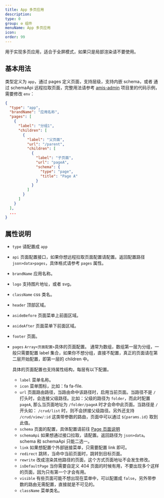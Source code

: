 ```yaml
---
title: App 多页应用
description:
type: 0
group: ⚙ 组件
menuName: App 多页应用
icon:
order: 99
---
```


用于实现多页应用，适合于全屏模式，如果只是局部渲染请不要使用。

## 基本用法

类型定义为 `app`，通过 pages 定义页面，支持层级，支持内嵌 schema，或者 通过 schemaApi 远程拉取页面，完整用法请参考 [amis-admin](https://github.com/aisuda/amis-admin) 项目里的代码示例，需要修改 `env`：

```json
{
  "type": "app",
  "brandName": "应用名称",
  "pages": [
    {
      "label": "分组1",
      "children": [
        {
          "label": "父页面",
          "url": "/parent",
          "children": [
            {
              "label": "子页面",
              "url": "pageA",
              "schema": {
                "type": "page",
                "title": "Page A"
              }
            }
          ]
        }
      ]
    }
  ],
  ...
}
```

## 属性说明

- `type` 请配置成 `app`
- `api` 页面配置接口，如果你想远程拉取页面配置请配置。返回配置路径 `json>data>pages`，具体格式请参考 `pages` 属性。
- `brandName` 应用名称。
- `logo` 支持图片地址，或者 svg。
- `className` css 类名。
- `header` 顶部区域。
- `asideBefore` 页面菜单上前面区域。
- `asideAfter` 页面菜单下前面区域。
- `footer` 页面。
- `pages` `Array<页面配置>`具体的页面配置。
  通常为数组，数组第一层为分组，一般只需要配置 label 集合，如果你不想分组，直接不配置，真正的页面请在第二层开始配置，即第一层的 children 中。

  具体的页面配置也支持属性结构，每层有以下配置。

  - `label` 菜单名称。
  - `icon` 菜单图标，比如：fa fa-file.
  - `url` 页面路由路径，当路由命中该路径时，启用当前页面。当路径不是 `/` 打头时，会连接父级路径。比如：父级的路径为 `folder`，而此时配置 `pageA`, 那么当页面地址为 `/folder/pageA` 时才会命中此页面。当路径是 `/` 开头如： `/crud/list` 时，则不会拼接父级路径。另外还支持 `/crud/view/:id` 这类带参数的路由，页面中可以通过 `${params.id}` 取到此值。
  - `schema` 页面的配置，具体配置请前往 [Page 页面说明](./page.md)
  - `schemaApi` 如果想通过接口拉取，请配置。返回路径为 `json>data`。schema 和 schemaApi 只能二选一。
  - `link` 如果想配置个外部链接菜单，只需要配置 link 即可。
  - `redirect` 跳转，当命中当前页面时，跳转到目标页面。
  - `rewrite` 改成渲染其他路径的页面，这个方式页面地址不会发生修改。
  - `isDefaultPage` 当你需要自定义 404 页面的时候有用，不要出现多个这样的页面，因为只有第一个才会有用。
  - `visible` 有些页面可能不想出现在菜单中，可以配置成 `false`，另外带参数的路由无需配置，直接就是不可见的。
  - `className` 菜单类名。

